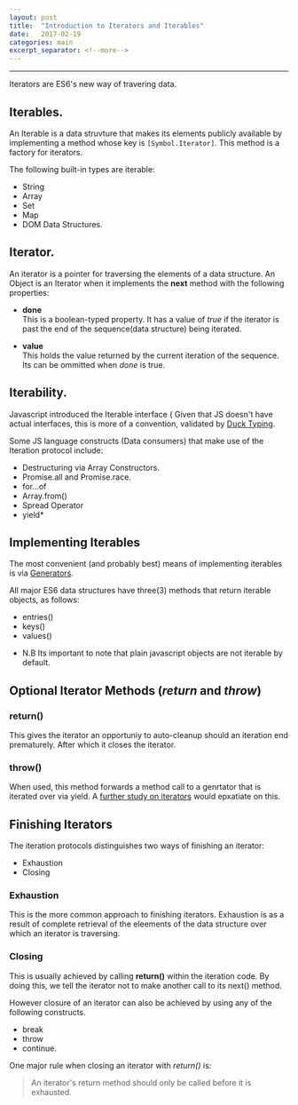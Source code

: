 ```yaml
---
layout: post
title:  "Introduction to Iterators and Iterables"
date:   2017-02-19
categories: main
excerpt_separator: <!--more-->
---
```


---

Iterators are ES6's new way of travering data.

## Iterables.
An Iterable is a data struvture that makes its elements publicly available by implementing a method whose key is `[Symbol.Iterator]`. This method is a factory for iterators.

The following built-in types are iterable:
<!--more-->
- String
- Array
- Set
- Map
- DOM Data Structures.


## Iterator.
An iterator is a pointer for traversing the elements of a data structure. An Object is an Iterator when it implements the **next** method with the following properties:

* **done** <br>
  This is a boolean-typed property.
  It has a value of *true* if the iterator is past the end of the sequence(data structure) being iterated.

* **value** <br>
  This holds the value returned by the current iteration of the sequence. Its can be ommitted when *done* is true.


## Iterability.
Javascript introduced the Iterable interface ( Given that JS doesn't have actual interfaces, this is more of a convention, validated by [Duck Typing](https://en.wikipedia.org/wiki/Duck_typing).

Some JS language constructs (Data consumers) that make use of  the Iteration protocol include:
- Destructuring via Array Constructors.
- Promise.all and Promise.race.
- for...of
- Array.from()
- Spread Operator
- yield*

## Implementing Iterables

The most convenient (and probably best) means of implementing iterables is via [Generators](https://developer.mozilla.org/en-US/docs/Web/JavaScript/Reference/Global_Objects/Generator).

All major ES6 data structures have three(3) methods that return iterable objects, as follows: 
- entries()
- keys()
- values()

* N.B Its important to note that plain javascript objects are not iterable by default.


## **Optional Iterator Methods** (*return* and *throw*) 

### return()
This gives the iterator an opportuniy to auto-cleanup should an iteration end prematurely. After which it closes the iterator.

### throw()
When used, this method forwards a method call to a genrtator that is iterated over via yield. A [further study on iterators](https://developer.mozilla.org/en-US/docs/Web/JavaScript/Reference/Iteration_protocols#iterator) would epxatiate on this.


## Finishing Iterators
The iteration protocols distinguishes two ways of finishing an iterator:
- Exhaustion
- Closing

### Exhaustion
This is the more common approach to finishing iterators. Exhaustion is as a result of complete retrieval of the eleements of the data structure over which an iterator is traversing.

### Closing
This is usually achieved by calling **return()** within the iteration code. By doing this, we tell the iterator not to make another call to its next() method.

However closure of an iterator can also be achieved by using any of the following constructs.
- break
- throw
- continue.

One major rule when closing an iterator with *return()* is:
> An iterator's return method should only be called before it is exhausted.
